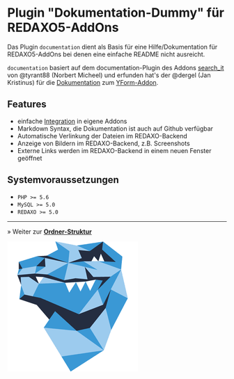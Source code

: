# Plugin "Dokumentation-Dummy" für REDAXO5-AddOns

Das Plugin `documentation` dient als Basis für eine Hilfe/Dokumentation für REDAXO5-AddOns bei denen eine einfache README nicht ausreicht.

`documentation` basiert auf dem documentation-Plugin des Addons [search_it](https://github.com/tyrant88/search_it) von @tyrant88 (Norbert Micheel) und erfunden hat's der @dergel (Jan Kristinus) für die [Dokumentation](https://github.com/yakamara/redaxo_yform_docs) zum [YForm-Addon](https://github.com/yakamara/redaxo_yform).

## Features

- einfache [Integration](howto_copy.md) in eigene Addons
- Markdown Syntax, die Dokumentation ist auch auf Github verfügbar
- Automatische Verlinkung der Dateien im REDAXO-Backend
- Anzeige von Bildern im REDAXO-Backend, z.B. Screenshots
- Externe Links werden im REDAXO-Backend in einem neuen Fenster geöffnet

## Systemvoraussetzungen

* `PHP >= 5.6`
* `MySQL >= 5.0`
* `REDAXO >= 5.0`

---

&raquo; Weiter zur **[Ordner-Struktur](main_folder.md)**

<p style="text-align:center;">

![FriendsOfREDAXO](assets/for.png)

</p>
